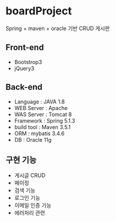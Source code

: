 # boardProject
Spring + maven + oracle 기반 CRUD 게시판

## Front-end
* Bootstrop3
* jQuery3

## Back-end
* Language : JAVA 1.8
* WEB Server : Apache
* WAS Server : Tomcat 8
* Framework : Spring 5.1.3
* build tool : Maven 3.5.1
* ORM : mybatis 3.4.6
* DB : Oracle 11g


## 구현 기능
* 게시글 CRUD
* 페이징
* 검색 기능
* 로그인 기능
* 이메일 인증 기능
* 에러처리 관련 

